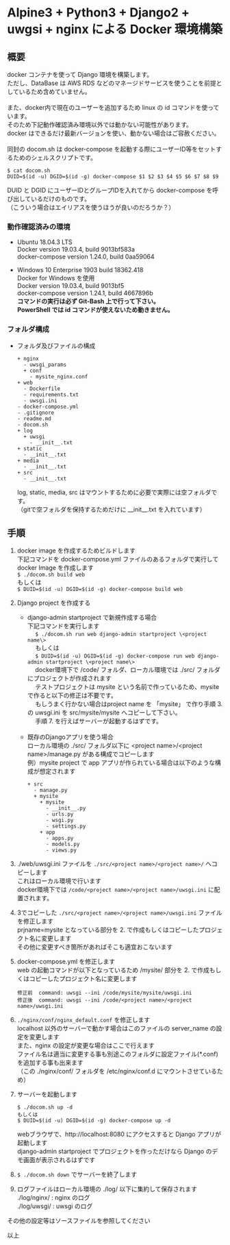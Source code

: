 # Alpine3 + Python3 + Django2 + uwgsi + nginx による Docker 環境構築

## 概要

docker コンテナを使って Django 環境を構築します。<br />
ただし、DataBase は AWS RDS などのマネージドサービスを使うことを前提としているため含めていません。<br />
<br />
また、docker内で現在のユーザーを追加するため linux の id コマンドを使っています。<br />
そのため下記動作確認済み環境以外では動かない可能性があります。<br />
docker はできるだけ最新バージョンを使い、動かない場合はご容赦ください。<br />
<br />
同封の docom.sh は docker-compose を起動する際にユーザーID等をセットするためのシェルスクリプトです。<br />
```
$ cat docom.sh
DUID=$(id -u) DGID=$(id -g) docker-compose $1 $2 $3 $4 $5 $6 $7 $8 $9 
```
DUID と DGID にユーザーIDとグループIDを入れてから docker-compose を呼び出しているだけのものです。<br />
（こういう場合はエイリアスを使うほうが良いのだろうか？）<br />

### 動作確認済みの環境<br/>

- Ubuntu 18.04.3 LTS<br />
  Docker version 19.03.4, build 9013bf583a<br />
  docker-compose version 1.24.0, build 0aa59064<br />

- Windows 10 Enterprise 1903 build 18362.418<br />
  Docker for Windows を使用<br />
  Docker version 19.03.4, build 9013bf5<br />
  docker-compose version 1.24.1, build 4667896b<br />
  **コマンドの実行は必ず Git-Bash 上で行って下さい。**<br />
  **PowerShell では id コマンドが使えないため動きません。**<br />

### フォルダ構成<br/>
- フォルダ及びファイルの構成
  ```
  + nginx
    - uwsgi_params
    + conf
      - mysite_nginx.conf
  + web
    - Dockerfile
    - requirements.txt
    - uwsgi.ini
  - docker-compose.yml
  - .gitignore
  - readme.md
  - docom.sh
  + log
    + uwsgi
      - __init__.txt
  + static
    - __init__.txt
  + media
    - __init__.txt
  + src
    - __init__.txt
  ```
  log, static, media, src はマウントするために必要で実際には空フォルダです。<br />
  （gitで空フォルダを保持するためだけに \_\_init\_\_.txt を入れています）

## 手順

1. docker image を作成するためビルドします  
  下記コマンドを docker-compose.yml ファイルのあるフォルダで実行して docker Image を作成します  
  `$ ./docom.sh build web` <br />
  もしくは<br />
  `$ DUID=$(id -u) DGID=$(id -g) docker-compose build web` <br />

2. Django project を作成する<br />
    - django-admin startproject で新規作成する場合<br />
      下記コマンドを実行します<br />
      &emsp; `$ ./docom.sh run web django-admin startproject \<project name\>` <br />
      &emsp; もしくは<br />
      &emsp; `$ DUID=$(id -u) DGID=$(id -g) docker-compose run web django-admin startproject \<project name\>` <br />
      &emsp; docker環境下で /code/ フォルダ、ローカル環境では ./src/ フォルダにプロジェクトが作成されます<br />
      &emsp; テストプロジェクトは mysite という名前で作っているため、mysite で作ると以下の修正は不要です。<br />
      &emsp; もしうまく行かない場合はproject name を 「mysite」 で作り手順 3. の uwsgi.ini を src/mysite/mysite へコピーして下さい。<br />
      &emsp; 手順 7. を行えばサーバーが起動するはずです。<br />
      <br />
    - 既存のDjangoアプリを使う場合  
      ローカル環境の ./src/ フォルダ以下に \<project name\>/\<project name\>/manage.py がある構成でコピーします  
      例）mysite project で app アプリが作られている場合は以下のような構成が想定されます
      ```
      + src
        - manage.py
        + mysite
          + mysite
            - __init__.py
            - urls.py
            - wsgi.py
            - settings.py
          + app
            - apps.py
            - models.py
            - views.py
      ```
3. ./web/uwsgi.ini ファイルを `./src/<project name>/<project name>/` へコピーします  
  これはローカル環境で行います<br />
  docker環境下では `/code/<project name>/<project name>/uwsgi.ini` に配置されます。

4. 3でコピーした `./src/<project name>/<project name>/uwsgi.ini` ファイルを修正します  
  prjname=mysite となっている部分を 2. で作成もしくはコピーしたプロジェクト名に変更します  
  その他に変更すべき箇所があればそこも適宜おこないます  

5. docker-compose.yml を修正します  
  web の起動コマンドが以下となっているため /mysite/ 部分を 2. で作成もしくはコピーしたプロジェクト名に変更します<br />
    ```
    修正前  command: uwsgi --ini /code/mysite/mysite/uwsgi.ini
    修正後  command: uwsgi --ini /code/<project name>/<project name>/uwsgi.ini
    ```
6. `./nginx/conf/nginx_default.conf` を修正します  
  localhost 以外のサーバーで動かす場合はこのファイルの server_name の設定を変更します<br />
  また、nginx の設定が変更な場合はここで行えます<br />
  ファイル名は適当に変更する事も別途このフォルダに設定ファイル(*.conf)を追加する事も出来ます<br />
  （この ./nginx/conf/ フォルダを /etc/nginx/conf.d にマウントさせているため）

7. サーバーを起動します  
    ```
    $ ./docom.sh up -d
    もしくは
    $ DUID=$(id -u) DGID=$(id -g) docker-compose up -d
    ```
    webブラウザで、http://localhost:8080 にアクセスすると Django アプリが起動します<br />
    django-admin startproject でプロジェクトを作っただけなら Django のデモ画面が表示されるはずです  

8. `$ ./docom.sh down` でサーバーを終了します  

9. ログファイルはローカル環境の ./log/ 以下に集約して保存されます  
  ./log/nginx/ : nginx のログ<br />
  ./log/uwsgi/ : uwsgi のログ<br />

その他の設定等はソースファイルを参照してください<br /> 
  
以上
